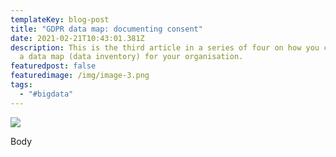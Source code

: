 ```yaml
---
templateKey: blog-post
title: "GDPR data map: documenting consent"
date: 2021-02-21T10:43:01.381Z
description: This is the third article in a series of four on how you can create
  a data map (data inventory) for your organisation.
featuredpost: false
featuredimage: /img/image-3.png
tags:
  - "#bigdata"
---
```

![](/img/image-3.png)

Body